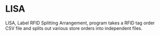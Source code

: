 # LISA
LISA, Label RFID Splitting Arrangement, program takes a RFID tag order CSV file and splits out various store orders into independent files.
